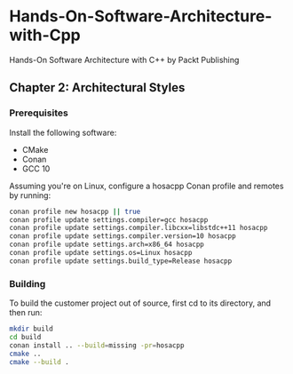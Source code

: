 # Hands-On-Software-Architecture-with-Cpp
Hands-On Software Architecture with C++ by Packt Publishing

## Chapter 2: Architectural Styles

### Prerequisites

Install the following software:
- CMake
- Conan
- GCC 10

Assuming you're on Linux, configure a hosacpp Conan profile and remotes by running:

```bash
conan profile new hosacpp || true
conan profile update settings.compiler=gcc hosacpp
conan profile update settings.compiler.libcxx=libstdc++11 hosacpp
conan profile update settings.compiler.version=10 hosacpp
conan profile update settings.arch=x86_64 hosacpp
conan profile update settings.os=Linux hosacpp
conan profile update settings.build_type=Release hosacpp
```

### Building

To build the customer project out of source, first cd to its directory, and then run:

```bash
mkdir build
cd build
conan install .. --build=missing -pr=hosacpp
cmake ..
cmake --build .
```
